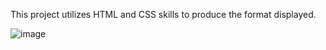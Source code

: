 This project utilizes HTML and CSS skills to produce the format displayed. 

![image](https://user-images.githubusercontent.com/38441099/48373688-c4b17780-e67f-11e8-8166-ec1b80345f5f.png)
